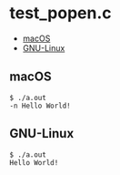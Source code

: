 # test_popen.c

* [macOS](#macOS)
* [GNU-Linux](#gnu-linux)

## macOS

```
$ ./a.out
-n Hello World!
```
## GNU-Linux

```
$ ./a.out
Hello World!
```
